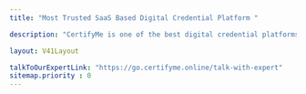 ```yaml
---
title: "Most Trusted SaaS Based Digital Credential Platform "

description: "CertifyMe is one of the best digital credential platforms offering verifiable digital badges and digital certificates. Start your credentialing journey today."

layout: V41Layout

talkToOurExpertLink: "https://go.certifyme.online/talk-with-expert"
sitemap.priority : 0
---
```

